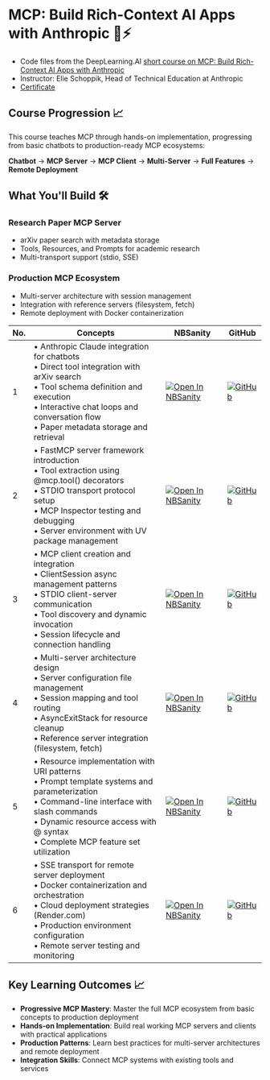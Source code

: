 # MCP: Build Rich-Context AI Apps with Anthropic 🔧⚡

- Code files from the DeepLearning.AI [short course on MCP: Build Rich-Context AI Apps with Anthropic](https://www.deeplearning.ai/short-courses/mcp-build-rich-context-ai-apps-with-anthropic/)
- Instructor: Elie Schoppik, Head of Technical Education at Anthropic
- [Certificate](https://learn.deeplearning.ai/accomplishments/0d2a9ff9-262c-4fd4-bf9e-9cf36bebb4c5)

## Course Progression 📈

This course teaches MCP through hands-on implementation, progressing from basic chatbots to production-ready MCP ecosystems:

**Chatbot** → **MCP Server** → **MCP Client** → **Multi-Server** → **Full Features** → **Remote Deployment**

## What You'll Build 🛠️

### Research Paper MCP Server
- arXiv paper search with metadata storage  
- Tools, Resources, and Prompts for academic research
- Multi-transport support (stdio, SSE)

### Production MCP Ecosystem  
- Multi-server architecture with session management
- Integration with reference servers (filesystem, fetch)
- Remote deployment with Docker containerization

| No. | Concepts | NBSanity | GitHub |
|-----|----------|----------|--------|
| 1 | • Anthropic Claude integration for chatbots<br>• Direct tool integration with arXiv search<br>• Tool schema definition and execution<br>• Interactive chat loops and conversation flow<br>• Paper metadata storage and retrieval | [![Open In NBSanity](https://nbsanity.com/assets/icon.png)](https://nbsanity.com/Prajwalsrinvas/learn-mcp/blob/main/deeplearning_ai_short_course/L3/L3.ipynb) | [![GitHub](https://cdn-icons-png.flaticon.com/32/270/270798.png)](https://github.com/Prajwalsrinvas/learn-mcp/blob/main/deeplearning_ai_short_course/L3/L3.ipynb) |
| 2 | • FastMCP server framework introduction<br>• Tool extraction using @mcp.tool() decorators<br>• STDIO transport protocol setup<br>• MCP Inspector testing and debugging<br>• Server environment with UV package management | [![Open In NBSanity](https://nbsanity.com/assets/icon.png)](https://nbsanity.com/Prajwalsrinvas/learn-mcp/blob/main/deeplearning_ai_short_course/L4/mcp_project/) | [![GitHub](https://cdn-icons-png.flaticon.com/32/270/270798.png)](https://github.com/Prajwalsrinvas/learn-mcp/blob/main/deeplearning_ai_short_course/L4/mcp_project/) |
| 3 | • MCP client creation and integration<br>• ClientSession async management patterns<br>• STDIO client-server communication<br>• Tool discovery and dynamic invocation<br>• Session lifecycle and connection handling | [![Open In NBSanity](https://nbsanity.com/assets/icon.png)](https://nbsanity.com/Prajwalsrinvas/learn-mcp/blob/main/deeplearning_ai_short_course/L5/mcp_project/) | [![GitHub](https://cdn-icons-png.flaticon.com/32/270/270798.png)](https://github.com/Prajwalsrinvas/learn-mcp/blob/main/deeplearning_ai_short_course/L5/mcp_project/) |
| 4 | • Multi-server architecture design<br>• Server configuration file management<br>• Session mapping and tool routing<br>• AsyncExitStack for resource cleanup<br>• Reference server integration (filesystem, fetch) | [![Open In NBSanity](https://nbsanity.com/assets/icon.png)](https://nbsanity.com/Prajwalsrinvas/learn-mcp/blob/main/deeplearning_ai_short_course/L6/mcp_project/) | [![GitHub](https://cdn-icons-png.flaticon.com/32/270/270798.png)](https://github.com/Prajwalsrinvas/learn-mcp/blob/main/deeplearning_ai_short_course/L6/mcp_project/) |
| 5 | • Resource implementation with URI patterns<br>• Prompt template systems and parameterization<br>• Command-line interface with slash commands<br>• Dynamic resource access with @ syntax<br>• Complete MCP feature set utilization | [![Open In NBSanity](https://nbsanity.com/assets/icon.png)](https://nbsanity.com/Prajwalsrinvas/learn-mcp/blob/main/deeplearning_ai_short_course/L7/mcp_project/) | [![GitHub](https://cdn-icons-png.flaticon.com/32/270/270798.png)](https://github.com/Prajwalsrinvas/learn-mcp/blob/main/deeplearning_ai_short_course/L7/mcp_project/) |
| 6 | • SSE transport for remote server deployment<br>• Docker containerization and orchestration<br>• Cloud deployment strategies (Render.com)<br>• Production environment configuration<br>• Remote server testing and monitoring | [![Open In NBSanity](https://nbsanity.com/assets/icon.png)](https://nbsanity.com/Prajwalsrinvas/learn-mcp/blob/main/deeplearning_ai_short_course/L9/mcp_project/) | [![GitHub](https://cdn-icons-png.flaticon.com/32/270/270798.png)](https://github.com/Prajwalsrinvas/learn-mcp/blob/main/deeplearning_ai_short_course/L9/mcp_project/) |

## Key Learning Outcomes 📈

- **Progressive MCP Mastery**: Master the full MCP ecosystem from basic concepts to production deployment
- **Hands-on Implementation**: Build real working MCP servers and clients with practical applications  
- **Production Patterns**: Learn best practices for multi-server architectures and remote deployment
- **Integration Skills**: Connect MCP systems with existing tools and services